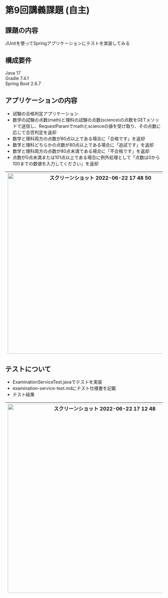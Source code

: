 # 第9回講義課題 (自主)
## 課題の内容 
JUnitを使ってSpringアプリケーションにテストを実装してみる

## 構成要件
Java 17  
Gradle 7.4.1  
Spring Boot 2.6.7  

## アプリケーションの内容
- 試験の合格判定アプリケーション
- 数学の試験の点数(math)と理科の試験の点数(science)の点数をGETメソッドで送信し、RequestParamでmathとscienceの値を受け取り、その点数に応じて合否判定を返却
- 数学と理科両方の点数が80点以上である場合に「合格です」を返却
- 数学と理科どちらかの点数が80点以上である場合に「追試です」を返却
- 数学と理科両方の点数が80点未満である場合に「不合格です」を返却
- 点数が0点未満または101点以上である場合に例外処理として「点数は0から100までの数値を入力してください」を返却

| <img width="577" alt="スクリーンショット 2022-06-22 17 48 50" src="https://user-images.githubusercontent.com/103230014/174989062-a19b2b2b-f50c-4e3f-b35d-82d6dc2ae93a.png"> |
|:-:|

## テストについて
- ExaminationServiceTest.javaでテストを実装
- examination-service-test.mdにテスト仕様書を記載
- テスト結果 
 
| <img width="604" alt="スクリーンショット 2022-06-22 17 12 48" src="https://user-images.githubusercontent.com/103230014/174989041-f93b1e24-39ed-4075-9a1e-5052ecfa5865.png"> |
|:-:|


